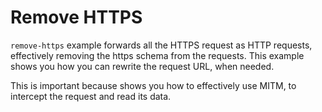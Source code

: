 # Remove HTTPS

`remove-https` example forwards all the HTTPS request as HTTP requests,
effectively removing the https schema from the requests.
This example shows you how you can rewrite the request URL, when
needed.

This is important because shows you how to effectively use MITM, to
intercept the request and read its data.
